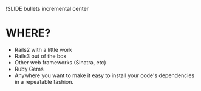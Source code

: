 !SLIDE bullets incremental center
# WHERE?

* Rails2 with a little work
* Rails3 out of the box
* Other web frameworks (Sinatra, etc)
* Ruby Gems
* Anywhere you want to make it easy to install your code's dependencies in a repeatable fashion.

